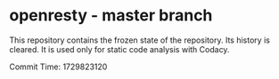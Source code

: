 # openresty - master branch

This repository contains the frozen state of the repository.
Its history is cleared. It is used only for static code
analysis with Codacy.

Commit Time: 1729823120